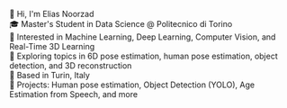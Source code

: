 👋 Hi, I'm Elias Noorzad  
🎓 Master's Student in Data Science @ Politecnico di Torino  
🧠 Interested in Machine Learning, Deep Learning, Computer Vision, and Real-Time 3D Learning  
🔬 Exploring topics in 6D pose estimation, human pose estimation, object detection, and 3D reconstruction  
📍 Based in Turin, Italy  
📂 Projects: Human pose estimation, Object Detection (YOLO), Age Estimation from Speech, and more
